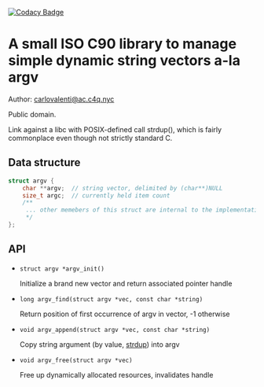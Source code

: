 [![Codacy Badge](https://api.codacy.com/project/badge/Grade/e1e44c7bbbd4466dad51db05df391ffc)](https://www.codacy.com/app/cval-c4q/argv?utm_source=github.com&amp;utm_medium=referral&amp;utm_content=cval-c4q/argv&amp;utm_campaign=Badge_Grade)

A small ISO C90 library to manage simple dynamic string vectors a-la argv
=========================================================================

Author: <carlovalenti@ac.c4q.nyc>

Public domain.

Link against a libc with POSIX-defined call strdup(), which is fairly commonplace even though not strictly standard C.

Data structure
---------
```C
struct argv {
    char **argv;  // string vector, delimited by (char**)NULL
    size_t argc;  // currently held item count
    /**
     ... other memebers of this struct are internal to the implementation
     */
};
```

API
---
* ```struct argv *argv_init()```

  Initialize a brand new vector and return associated pointer handle
  
* ```long argv_find(struct argv *vec, const char *string)```

  Return position of first occurrence of argv in vector, -1 otherwise

* ```void argv_append(struct argv *vec, const char *string)```

  Copy string argument (by value, [strdup](http://man7.org/linux/man-pages/man3/strdup.3.html)) into argv

* ```void argv_free(struct argv *vec)```

  Free up dynamically allocated resources, invalidates handle
